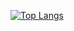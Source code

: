 [![Top Langs](https://github-readme-stats.vercel.app/api/top-langs/?username=coltandrews&layout=compact)](https://github.com/anuraghazra/github-readme-stats)

<!--
**coltandrews/coltandrews** is a ✨ _special_ ✨ repository because its `README.md` (this file) appears on your GitHub profile.

Here are some ideas to get you started:

- 🔭 I’m currently working on ...
- 🌱 I’m currently learning ...
- 👯 I’m looking to collaborate on ...
- 🤔 I’m looking for help with ...
- 💬 Ask me about ...
- 📫 How to reach me: ...
- 😄 Pronouns: ...
- ⚡ Fun fact: ...
-->
